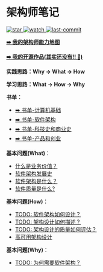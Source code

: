 # 架构师笔记

<p align="left">
  <a href="https://github.com/lyremelody/architect-notes">
      <img alt="star" class="no-zoom" src="https://img.shields.io/github/stars/lyremelody/architect-notes?style=social">
  </a>
  <a href="https://github.com/lyremelody/architect-notes">
      <img alt="watch" class="no-zoom" src="https://img.shields.io/github/watchers/lyremelody/architect-notes?style=social">
  </a>
  <a href="https://github.com/lyremelody/architect-notes">
      <img alt="last-commit" class="no-zoom" src="https://img.shields.io/github/last-commit/lyremelody/architect-notes?style=social">
  </a>
</p>

**[➡️ 我的架构师能力地图](./skillmap.md)**

**[➡️ 我的开源作品(其实还没有‼️ 🥺)](https://github.com/lyremelody/zero-to-one)**

**实践思路：Why -> What -> How**

**学习思路：What -> How -> Why**

**书单：**
* [➡️ 书单-计算机基础](https://www.douban.com/doulist/13915490/)
* [➡️ 书单-软件架构](https://www.douban.com/doulist/11915500/)
* [➡️ 书单-科技史和商业史](https://www.douban.com/doulist/12785657/)
* [➡️ 书单-产品和创业](https://www.douban.com/doulist/11858031/)

**基本问题(What)**：
* [什么是业务价值？](./concepts/business-value.md)
* [软件架构发展史](./timelines/software-architecture-timeline.md)
* [软件架构是什么？](./software-architecture.md#2-软件架构是什么)
* [软件质量是什么?](./software-engineering/software-quality/what-is-software-quality.md)

**基本问题(How)**：
* [TODO: 软件架构如何设计？](./software-architecture.md#5-软件架构如何设计)
* [TODO: 架构设计如何描述？](./software-architecture.md#6-软件架构如何描述)
* [TODO: 架构设计的质量如何评估？](./software-architecture.md#7-如何评估架构设计的质量)
* [高可用架构设计](./software-engineering/design/architectural-design/solution-architecture/architecting-for-high-availability.md)

**基本问题(Why)**：
* [TODO: 为何需要软件架构？](./software-architecture.md#3-为何需要软件架构)
